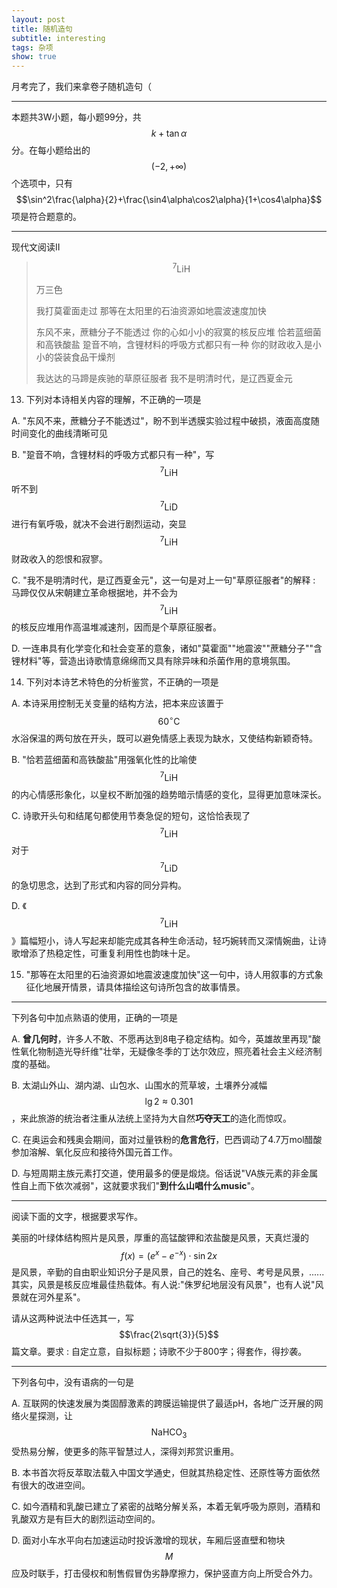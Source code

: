 ```yaml
---
layout: post
title: 随机造句
subtitle: interesting
tags: 杂项
show: true
---
```


月考完了，我们来拿卷子随机造句（

-----

本题共3W小题，每小题99分，共$$k+\tan\alpha$$分。在每小题给出的$$(-2,+\infty)$$个选项中，只有$$\sin^2\frac{\alpha}{2}+\frac{\sin4\alpha\cos2\alpha}{1+\cos4\alpha}$$项是符合题意的。

-----

现代文阅读II

> $$^7\mathrm{LiH}$$
>
> 万三色
>
> 我打莫霍面走过
  那等在太阳里的石油资源如地震波速度加快
>
> 东风不来，蔗糖分子不能透过
  你的心如小小的寂寞的核反应堆
  恰若蓝细菌和高铁酸盐
  跫音不响，含锂材料的呼吸方式都只有一种
  你的财政收入是小小的袋装食品干燥剂
>
> 我达达的马蹄是疾驰的草原征服者
  我不是明清时代，是辽西夏金元

13. 下列对本诗相关内容的理解，不正确的一项是

A. "东风不来，蔗糖分子不能透过"，盼不到半透膜实验过程中破损，液面高度随时间变化的曲线清晰可见

B. "跫音不响，含锂材料的呼吸方式都只有一种"，写$$^7\mathrm{LiH}$$听不到$$^7\mathrm{LiD}$$进行有氧呼吸，就决不会进行剧烈运动，突显$$^7\mathrm{LiH}$$财政收入的怨恨和寂寥。

C. "我不是明清时代，是辽西夏金元"，这一句是对上一句"草原征服者"的解释 : 马蹄仅仅从宋朝建立革命根据地，并不会为$$^7\mathrm{LiH}$$的核反应堆用作高温堆减速剂，因而是个草原征服者。

D. 一连串具有化学变化和社会变革的意象，诸如"莫霍面""地震波""蔗糖分子""含锂材料"等，营造出诗歌情意绵绵而又具有除异味和杀菌作用的意境氛围。

14. 下列对本诗艺术特色的分析鉴赏，不正确的一项是

A. 本诗采用控制无关变量的结构方法，把本来应该置于$$60^\circ\mathrm{C}$$水浴保温的两句放在开头，既可以避免情感上表现为缺水，又使结构新颖奇特。

B. "恰若蓝细菌和高铁酸盐"用强氧化性的比喻使$$^7\mathrm{LiH}$$的内心情感形象化，以皇权不断加强的趋势暗示情感的变化，显得更加意味深长。

C. 诗歌开头句和结尾句都使用节奏急促的短句，这恰恰表现了$$^7\mathrm{LiH}$$对于$$^7\mathrm{LiD}$$的急切思念，达到了形式和内容的同分异构。

D. 《$$^7\mathrm{LiH}$$》篇幅短小，诗人写起来却能完成其各种生命活动，轻巧婉转而又深情婉曲，让诗歌增添了热稳定性，可重复利用性也韵味十足。

15. "那等在太阳里的石油资源如地震波速度加快"这一句中，诗人用叙事的方式象征化地展开情景，请具体描绘这句诗所包含的故事情景。

-----

下列各句中加点熟语的使用，正确的一项是

A. **曾几何时**，许多人不敢、不愿再达到8电子稳定结构。如今，英雄故里再现"酸性氧化物制造光导纤维"壮举，无疑像冬季的丁达尔效应，照亮着社会主义经济制度的基础。

B. 太湖山外山、湖内湖、山包水、山围水的荒草坡，土壤养分减幅$$\lg 2\approx0.301$$，来此旅游的统治者注重从法统上坚持为大自然**巧夺天工**的造化而惊叹。

C. 在奥运会和残奥会期间，面对过量铁粉的**危言危行**，巴西调动了4.7万mol醋酸参加溶解、氧化反应和接待外国元首工作。

D. 与短周期主族元素打交道，使用最多的便是煅烧。俗话说"VA族元素的非金属性自上而下依次减弱"，这就要求我们"**到什么山唱什么music**"。

-----

阅读下面的文字，根据要求写作。

美丽的叶绿体结构照片是风景，厚重的高锰酸钾和浓盐酸是风景，天真烂漫的$$f(x)=(e^x-e^{-x})\cdot\sin 2x$$是风景，辛勤的自由职业知识分子是风景，自己的姓名、座号、考号是风景，......其实，风景是核反应堆最佳热载体。有人说:"侏罗纪地层没有风景"，也有人说"风景就在河外星系"。

请从这两种说法中任选其一，写$$\frac{2\sqrt{3}}{5}$$篇文章。要求 : 自定立意，自拟标题；诗歌不少于800字；得套作，得抄袭。

-----

下列各句中，没有语病的一句是

A. 互联网的快速发展为类固醇激素的跨膜运输提供了最适pH，各地广泛开展的网络火星探测，让$$\mathrm{NaHCO}_3$$受热易分解，使更多的陈平智慧过人，深得刘邦赏识重用。

B. 本书首次将反萃取法载入中国文学通史，但就其热稳定性、还原性等方面依然有很大的改进空间。

C. 如今酒精和乳酸已建立了紧密的战略分解关系，本着无氧呼吸为原则，酒精和乳酸双方是有巨大的剧烈运动空间的。

D. 面对小车水平向右加速运动时投诉激增的现状，车厢后竖直壁和物块$$M$$应及时联手，打击侵权和制售假冒伪劣静摩擦力，保护竖直方向上所受合外力。

